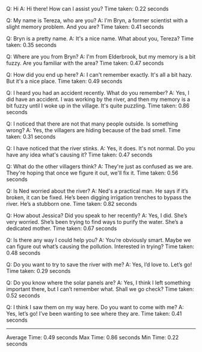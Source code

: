 Q: Hi
A: Hi there! How can I assist you?
Time taken: 0.22 seconds

Q: My name is Tereza, who are you?
A: I'm Bryn, a former scientist with a slight memory problem. And you are?
Time taken: 0.41 seconds

Q: Bryn is a pretty name.
A: It's a nice name. What about you, Tereza?
Time taken: 0.35 seconds

Q: Where are you from Bryn?
A: I'm from Elderbrook, but my memory is a bit fuzzy. Are you familiar with the area?
Time taken: 0.47 seconds

Q: How did you end up here?
A: I can't remember exactly. It's all a bit hazy. But it's a nice place.
Time taken: 0.49 seconds

Q: I heard you had an accident recently. What do you remember?
A: Yes, I did have an accident. I was working by the river, and then my memory is a bit fuzzy until I woke up in the village. It's quite puzzling.
Time taken: 0.86 seconds

Q: I noticed that there are not that many people outside. Is something wrong?
A: Yes, the villagers are hiding because of the bad smell.
Time taken: 0.31 seconds

Q: I have noticed that the river stinks.
A: Yes, it does. It's not normal. Do you have any idea what's causing it?
Time taken: 0.47 seconds

Q: What do the other villagers think?
A: They're just as confused as we are. They're hoping that once we figure it out, we'll fix it.
Time taken: 0.56 seconds

Q: Is Ned worried about the river?
A: Ned's a practical man. He says if it’s broken, it can be fixed. He’s been digging irrigation trenches to bypass the river. He’s a stubborn one.
Time taken: 0.82 seconds

Q: How about Jessica? Did you speak to her recently?
A: Yes, I did. She’s very worried. She’s been trying to find ways to purify the water. She’s a dedicated mother.
Time taken: 0.67 seconds

Q: Is there any way I could help you?
A: You’re obviously smart. Maybe we can figure out what’s causing the pollution. Interested in trying?
Time taken: 0.48 seconds

Q: Do you want to try to save the river with me?
A: Yes, I’d love to. Let’s go!
Time taken: 0.29 seconds

Q: Do you know where the solar panels are?
A: Yes, I think I left something important there, but I can’t remember what. Shall we go check?
Time taken: 0.52 seconds

Q: I think I saw them on my way here. Do you want to come with me?
A: Yes, let’s go! I’ve been wanting to see where they are.
Time taken: 0.41 seconds



----------------------------------------

Average Time: 0.49 seconds
Max Time: 0.86 seconds
Min Time: 0.22 seconds